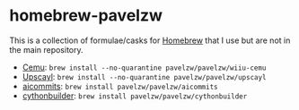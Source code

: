 # homebrew-pavelzw

This is a collection of formulae/casks for [Homebrew](https://brew.sh/) that I use but are not in the main repository.

- [Cemu](https://cemu.info): `brew install --no-quarantine pavelzw/pavelzw/wiiu-cemu`
- [Upscayl](https://github.com/upscayl/upscayl): `brew install --no-quarantine pavelzw/pavelzw/upscayl`
- [aicommits](https://github.com/Nutlope/aicommits): `brew install pavelzw/pavelzw/aicommits`
- [cythonbuilder](https://github.com/mike-huls/cythonbuilder/): `brew install pavelzw/pavelzw/cythonbuilder`
